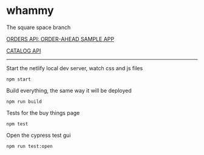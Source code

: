 # whammy
The square space branch


[ORDERS API: ORDER-AHEAD SAMPLE APP](https://developer.squareup.com/docs/orders-api/quick-start/step-2)

[CATALOG API](https://developer.squareup.com/docs/catalog-api/what-it-does)

---------------------------------


Start the netlify local dev server, watch css and js files
```
npm start
```

Build everything, the same way it will be deployed
```
npm run build
```

Tests for the buy things page
```
npm test
```

Open the cypress test gui
```
npm run test:open
```


